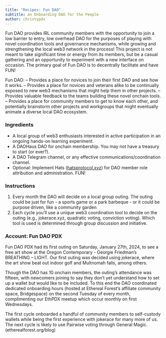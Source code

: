 ```yaml
---
title: "Recipes: Fun DAO"
subtitle: an Onboarding DAO for the People
author: christypdx
---
```

Fun DAO provides IRL community members with the opportunity to join a low barrier to entry, low overhead DAO for the purposes of playing with novel coordination tools and governance mechanisms, while growing and strengthening the local web3 network in the process! This project is not meant to take significant time or energy from its members, but be a casual gathering and an opportunity to experiment with a new interface on occasion. The primary goal of Fun DAO is to decentrally facilitate and have FUN!

Fun DAO:
– Provides a place for novices to join their first DAO and see how it works.
– Provides a place for novices and veterans alike to be continually exposed to new web3 mechanisms that might help them in other projects.
– Provides valuable feedback to the teams building these novel onchain tools.
– Provides a place for community members to get to know each other, and potentially brainstorm other projects and workgroups that might eventually animate a diverse local DAO ecosystem.

### Ingredients
- A local group of web3 enthusiasts interested in active participation in an ongoing hands-on learning experiment.
- A DAOHaus DAO for onchain membership. You may not have a treasury to start (or ever?).
- A DAO Telegram channel, or any effective communications/coordination channel.
- Optional: Implement Hats ([hatsprotocol.xyz](https://www.hatsprotocol.xyz)) for DAO member role attribution and administration. FUN!

### Instructions
1. Every month the DAO will decide on a local group outing. The outing could be just for fun - a sports game or a park barbeque - or it could be purpose driven, like a community garden
2. Each cycle you’ll use a unique web3 coordination tool to decide on the outing (e.g., jokerace.xyz, quadratic voting, conviction voting). Which tool is used is determined through group discussion and initiative.

### Account: Fun DAO PDX
Fun DAO PDX had its first outing on Saturday, January 27th, 2024, to see a free art show at the Oregon Contemporary - Georgie Friedman’s BREATHING – LIGHT. Our first outing was decided using jokerace, where the art show beat out indoor golf and Multnomah falls, among others.

Though the DAO has 10 onchain members, the outing’s attendance was fifteen, with newcomers joining to say they don’t yet understand how to set up a wallet but would like to be included. To this end the DAO coordinated dedicated onboarding hours (hosted at Ethereal Forest’s affiliate community space, Bridgespace) on the second Tuesday of every month, complimenting our EthPDX meetup which occur monthly on first Wednesdays.

The first cycle onboarded a handful of community members to self-custody wallets while being the first experience with jokerace for many more of us. The next cycle is likely to use Pairwise voting through General Magic. (etherealforest.org/blog)